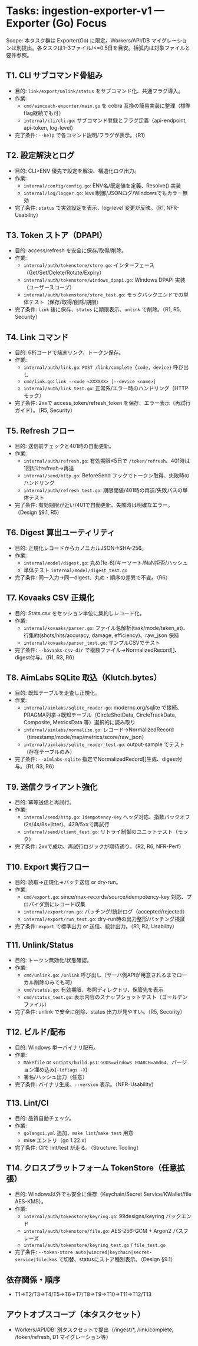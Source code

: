 # Tasks: ingestion-exporter-v1 — Exporter (Go) Focus

Scope: 本タスク群は Exporter(Go) に限定。Workers/API/DB マイグレーションは別提出。各タスクは1–3ファイル/<=0.5日を目安。括弧内は対象ファイルと要件参照。

## T1. CLI サブコマンド骨組み
- 目的: `link/export/unlink/status` をサブコマンド化、共通フラグ導入。
- 作業:
  - `cmd/aimcoach-exporter/main.go` を cobra 互換の簡易実装に整理（標準flag継続でも可）
  - `internal/cli/cli.go`: サブコマンド登録とフラグ定義（api-endpoint, api-token, log-level）
- 完了条件: `--help` で各コマンド説明/フラグが表示。（R1）

## T2. 設定解決とログ
- 目的: CLI>ENV 優先で設定を解決、構造化ログ出力。
- 作業:
  - `internal/config/config.go`: ENV名/既定値を定義、Resolve() 実装
  - `internal/log/logger.go`: level制御/JSONログ/Windowsでもカラー無効
- 完了条件: `status` で実効設定を表示、log-level 変更が反映。（R1, NFR-Usability）

## T3. Token ストア（DPAPI）
- 目的: access/refresh を安全に保存/取得/削除。
- 作業:
  - `internal/auth/tokenstore/store.go`: インターフェース（Get/Set/Delete/Rotate/Expiry）
  - `internal/auth/tokenstore/windows_dpapi.go`: Windows DPAPI 実装（ユーザースコープ）
  - `internal/auth/tokenstore/store_test.go`: モックバックエンドでの単体テスト（保存/取得/削除/期限）
- 完了条件: `link` 後に保存、`status` に期限表示、`unlink` で削除。（R1, R5, Security）

## T4. Link コマンド
- 目的: 6桁コードで端末リンク、トークン保存。
- 作業:
  - `internal/auth/link.go`: `POST /link/complete {code, device}` 呼び出し
  - `cmd/link.go`: `link --code <XXXXXX> [--device <name>]`
  - `internal/auth/link_test.go`: 正常系/エラー時のハンドリング（HTTPモック）
- 完了条件: 2xxで access_token/refresh_token を保存、エラー表示（再試行ガイド）。（R5, Security）

## T5. Refresh フロー
- 目的: 送信前チェックと401時の自動更新。
- 作業:
  - `internal/auth/refresh.go`: 有効期限≤5日で `/token/refresh`、401時は1回だけrefresh→再送
  - `internal/send/http.go`: BeforeSend フックでトークン取得、失敗時のハンドリング
  - `internal/auth/refresh_test.go`: 期限閾値/401時の再送/失敗パスの単体テスト
- 完了条件: 有効期限が近い/401で自動更新、失敗時は明確なエラー。（Design §9.1, R5）

## T6. Digest 算出ユーティリティ
- 目的: 正規化レコードからカノニカルJSON→SHA-256。
- 作業:
  - `internal/model/digest.go`: 丸め(1e-6)/キーソート/NaN拒否/ハッシュ
  - 単体テスト `internal/model/digest_test.go`
- 完了条件: 同一入力→同一digest、丸め・順序の差異で不変。（R6）

## T7. Kovaaks CSV 正規化
- 目的: Stats.csv をセッション単位に集約しレコード化。
- 作業:
  - `internal/kovaaks/parser.go`: ファイル名解析(task/mode/taken_at)、行集約(shots/hits/accuracy, damage, efficiency)、raw_json 保持
  - `internal/kovaaks/parser_test.go`: サンプルCSVでテスト
- 完了条件: `--kovaaks-csv-dir` で複数ファイル→NormalizedRecord[]、digest付与。（R1, R3, R6）

## T8. AimLabs SQLite 取込（Klutch.bytes）
- 目的: 既知テーブルを走査し正規化。
- 作業:
  - `internal/aimlabs/sqlite_reader.go`: modernc.org/sqlite で接続、PRAGMA列挙→既知テーブル（CircleShotData, CircleTrackData, Composite, MetricsData 等）選択的に読み取り
  - `internal/aimlabs/normalize.go`: レコード→NormalizedRecord（timestamp/mode/map/metrics/score/raw_json）
  - `internal/aimlabs/sqlite_reader_test.go`: output-sample でテスト（存在テーブルのみ）
- 完了条件: `--aimlabs-sqlite` 指定でNormalizedRecord[]生成、digest付与。（R1, R3, R6）

## T9. 送信クライアント強化
- 目的: 冪等送信と再試行。
- 作業:
  - `internal/send/http.go`: `Idempotency-Key` ヘッダ対応、指数バックオフ(2s/4s/8s+jitter)、429/5xxで再試行
  - `internal/send/client_test.go`: リトライ制御のユニットテスト（モック）
- 完了条件: 2xxで成功、再試行ロジックが期待通り。（R2, R6, NFR-Perf）

## T10. Export 実行フロー
- 目的: 読取→正規化→バッチ送信 or dry-run。
- 作業:
  - `cmd/export.go`: since/max-records/source/idempotency-key 対応、プロバイダ別にレコード収集
  - `internal/export/run.go`: バッチング/統計ログ（accepted/rejected）
  - `internal/export/run_test.go`: dry-run時の出力整形/バッチング検証
- 完了条件: `export` で標準出力 or 送信、統計出力。（R1, R2, Usability）

## T11. Unlink/Status
- 目的: トークン無効化/状態確認。
- 作業:
  - `cmd/unlink.go`: `/unlink` 呼び出し（サーバ側APIが用意されるまでローカル削除のみでも可）
  - `cmd/status.go`: 有効期限、参照ディレクトリ、保管先を表示
  - `cmd/status_test.go`: 表示内容のスナップショットテスト（ゴールデンファイル）
- 完了条件: unlink で安全に削除、status 出力が見やすい。（R5, Security）

## T12. ビルド/配布
- 目的: Windows 単一バイナリ配布。
- 作業:
  - `Makefile` or `scripts/build.ps1`: `GOOS=windows GOARCH=amd64`、バージョン埋め込み(`-ldflags -X`)
  - 署名/ハッシュ出力（任意）
- 完了条件: バイナリ生成、`--version` 表示。（NFR-Usability）

## T13. Lint/CI
- 目的: 品質自動チェック。
- 作業:
  - `golangci.yml` 追加、`make lint`/`make test` 用意
  - mise エントリ（go 1.22.x）
- 完了条件: CIで lint/test が走る。（Structure: Tooling）

## T14. クロスプラットフォーム TokenStore（任意拡張）
- 目的: Windows以外でも安全に保存（Keychain/Secret Service/KWallet/file AES-KMS）。
- 作業:
  - `internal/auth/tokenstore/keyring.go`: 99designs/keyring バックエンド
  - `internal/auth/tokenstore/file.go`: AES-256-GCM + Argon2 パスフレーズ
  - `internal/auth/tokenstore/keyring_test.go` / `file_test.go`
- 完了条件: `--token-store auto|wincred|keychain|secret-service|file|kms` で切替、statusにストア種別表示。（Design §9.1）

## 依存関係・順序
- T1→T2/T3→T4/T5→T6→T7/T8→T9→T10→T11→T12/T13

## アウトオブスコープ（本タスクセット）
- Workers/API/DB: 別タスクセットで提出（/ingest/*, /link/complete, /token/refresh, D1 マイグレーション等）
